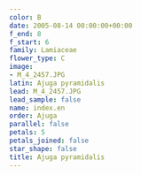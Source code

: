 ```yaml
---
color: B
date: 2005-08-14 00:00:00+00:00
f_end: 8
f_start: 6
family: Lamiaceae
flower_type: C
image:
- M_4_2457.JPG
latin: Ajuga pyramidalis
lead: M_4_2457.JPG
lead_sample: false
name: index.en
order: Ajuga
parallel: false
petals: 5
petals_joined: false
star_shape: false
title: Ajuga pyramidalis
---
```

